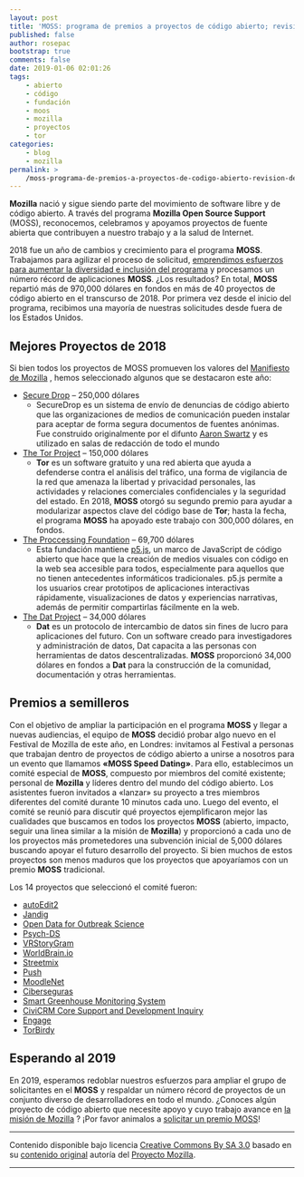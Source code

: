 ```yaml
---
layout: post
title: 'MOSS: programa de premios a proyectos de código abierto; revisión del año 2018'
published: false
author: rosepac
bootstrap: true
comments: false
date: 2019-01-06 02:01:26
tags:
    - abierto
    - código
    - fundación
    - moos
    - mozilla
    - proyectos
    - tor
categories:
    - blog
    - mozilla
permalink: >
    /moss-programa-de-premios-a-proyectos-de-codigo-abierto-revision-del-ano-2018
---
```

**Mozilla** nació y sigue siendo parte del movimiento de software libre y de código abierto. A través del programa **Mozilla Open Source Support** (MOSS), reconocemos, celebramos y apoyamos proyectos de fuente abierta que contribuyen a nuestro trabajo y a la salud de Internet.

2018 fue un año de cambios y crecimiento para el programa **MOSS**. Trabajamos para agilizar el proceso de solicitud, [emprendimos esfuerzos para aumentar la diversidad e inclusión del programa][1] y procesamos un número récord de aplicaciones **MOSS**. ¿Los resultados? En total, **MOSS** repartió más de 970,000 dólares en fondos en más de 40 proyectos de código abierto en el transcurso de 2018. Por primera vez desde el inicio del programa, recibimos una mayoría de nuestras solicitudes desde fuera de los Estados Unidos.

## Mejores Proyectos de 2018

Si bien todos los proyectos de MOSS promueven los valores del [Manifiesto de Mozilla][2] , hemos seleccionado algunos que se destacaron este año:

  * [Secure Drop][3] &#8211; 250,000 dólares 
      * SecureDrop es un sistema de envío de denuncias de código abierto que las organizaciones de medios de comunicación pueden instalar para aceptar de forma segura documentos de fuentes anónimas. Fue construido originalmente por el difunto [Aaron Swartz][4] y es utilizado en salas de redacción de todo el mundo 
  * [The Tor Project][5] &#8211; 150,000 dólares 
      * **Tor** es un software gratuito y una red abierta que ayuda a defenderse contra el análisis del tráfico, una forma de vigilancia de la red que amenaza la libertad y privacidad personales, las actividades y relaciones comerciales confidenciales y la seguridad del estado. En 2018, **MOSS** otorgó su segundo premio para ayudar a modularizar aspectos clave del código base de **Tor**; hasta la fecha, el programa **MOSS** ha apoyado este trabajo con 300,000 dólares, en fondos. 
  * [The Proccessing Foundation][6] &#8211; 69,700 dólares 
      * Esta fundación mantiene [p5.js][7], un marco de JavaScript de código abierto que hace que la creación de medios visuales con código en la web sea accesible para todos, especialmente para aquellos que no tienen antecedentes informáticos tradicionales. p5.js permite a los usuarios crear prototipos de aplicaciones interactivas rápidamente, visualizaciones de datos y experiencias narrativas, además de permitir compartirlas fácilmente en la web. 
  * [The Dat Project][8] &#8211; 34,000 dólares 
      * **Dat** es un protocolo de intercambio de datos sin fines de lucro para aplicaciones del futuro. Con un software creado para investigadores y administración de datos, Dat capacita a las personas con herramientas de datos descentralizadas. **MOSS** proporcionó 34,000 dólares en fondos a **Dat** para la construcción de la comunidad, documentación y otras herramientas.

## Premios a semilleros

Con el objetivo de ampliar la participación en el programa **MOSS** y llegar a nuevas audiencias, el equipo de **MOSS** decidió probar algo nuevo en el Festival de Mozilla de este año, en Londres: invitamos al Festival a personas que trabajan dentro de proyectos de código abierto a unirse a nosotros para un evento que llamamos **&#171;MOSS Speed Dating&#187;**. Para ello, establecimos un comité especial de **MOSS**, compuesto por miembros del comité existente; personal de **Mozilla** y líderes dentro del mundo del código abierto. Los asistentes fueron invitados a &#171;lanzar&#187; su proyecto a tres miembros diferentes del comité durante 10 minutos cada uno. Luego del evento, el comité se reunió para discutir qué proyectos ejemplificaron mejor las cualidades que buscamos en todos los proyectos **MOSS** (abierto, impacto, seguir una linea similar a la misión de **Mozilla**) y proporcionó a cada uno de los proyectos más prometedores una subvención inicial de 5,000 dólares buscando apoyar el futuro desarrollo del proyecto. Si bien muchos de estos proyectos son menos maduros que los proyectos que apoyaríamos con un premio **MOSS** tradicional.

Los 14 proyectos que seleccionó el comité fueron:

  * [autoEdit2][9]
  * [Jandig][10]
  * [Open Data for Outbreak Science][11]
  * [Psych-DS][12]
  * [VRStoryGram][13]
  * [WorldBrain.io][14]
  * [Streetmix][15]
  * [Push][16]
  * [MoodleNet][17]
  * [Ciberseguras][18]
  * [Smart Greenhouse Monitoring System][19]
  * [CiviCRM Core Support and Development Inquiry][20]
  * [Engage][21]
  * [TorBirdy][22]

## Esperando al 2019

En 2019, esperamos redoblar nuestros esfuerzos para ampliar el grupo de solicitantes en el **MOSS** y respaldar un número récord de proyectos de un conjunto diverso de desarrolladores en todo el mundo. ¿Conoces algún proyecto de código abierto que necesite apoyo y cuyo trabajo avance en [la misión de Mozilla][23] ? ¡Por favor animalos a [solicitar un premio MOSS][24]!

* * *

Contenido disponible bajo licencia [Creative Commons By SA 3.0][25] basado en su [contenido original][26] autoría del [Proyecto Mozilla][27].

* * *

 [1]: https://blog.mozilla.org/inclusion/2018/12/18/innovating-for-inclusion-in-the-mozilla-open-source-support-program/
 [2]: https://www.kutt.it/MozillaManifiesto
 [3]: https://www.kutt.it/SecureDrop
 [4]: https://www.kutt.it/AaronSwartz
 [5]: https://www.kutt.it/torproyecto
 [6]: https://www.kutt.it/procesofundacion
 [7]: http://p5js.org/
 [8]: https://www.kutt.it/datproyecto
 [9]: https://www.autoedit.io/
 [10]: https://memelab.com.br/jandig/
 [11]: http://outbreakscience.org/
 [12]: https://psych-ds.github.io/
 [13]: https://vrstorygram.com/
 [14]: https://worldbrain.io/
 [15]: https://streetmix.net/
 [16]: https://www.pushapp.press/
 [17]: https://moodle.com/moodlenet
 [18]: https://ciberseguras.org/
 [19]: https://theurbanfarmingguys.com/
 [20]: https://civicrm.org/
 [21]: https://sm.engage.town/
 [22]: https://addons.thunderbird.net/en-us/thunderbird/addon/torbirdy/
 [23]: https://kutt.it/MozillaManifiesto
 [24]: https://kutt.it/mozillamoss
 [25]: https://creativecommons.org/licenses/by-sa/3.0/es/deed.es_PE
 [26]: https://blog.mozilla.org/blog/2019/01/03/moss-2018-year-in-review/
 [27]: https://www.mozilla.org/es-ES/about/manifesto/details/
